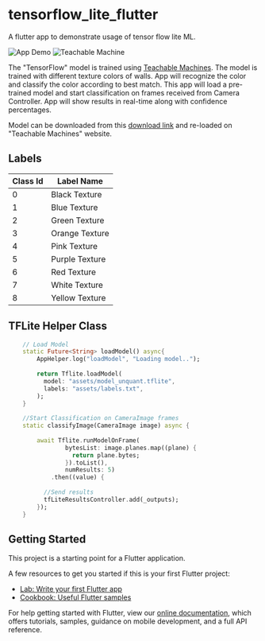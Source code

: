 # tensorflow_lite_flutter

A flutter app to demonstrate usage of tensor flow lite ML.

![App Demo](pictures/image1.gif)
![Teachable Machine](pictures/image2.gif)

The "TensorFlow" model is trained using [Teachable Machines](https://teachablemachine.withgoogle.com/train). The model is trained with different texture colors of walls. App will recognize the color and classify the color according to best match. This app will load a pre-trained model and start classification on frames received from Camera Controller. App will show results in real-time along with confidence percentages.

Model can be downloaded from this [download link](https://drive.google.com/file/d/1IIUr2OVBKPS12rXb8F13n87Ypqj-9GBO/view?usp=sharing) and re-loaded on "Teachable Machines" website.

## Labels

| Class Id | Label Name |
| ------------- | ------------- |
| 0 | Black Texture  |
| 1  | Blue Texture  |
| 2  | Green Texture  |
| 3 | Orange Texture  |
| 4  | Pink Texture |
| 5  | Purple Texture  |
| 6  | Red Texture  |
| 7 | White Texture  |
| 8 | Yellow Texture  |

## TFLite Helper Class

```dart
    // Load Model
    static Future<String> loadModel() async{
        AppHelper.log("loadModel", "Loading model..");
    
        return Tflite.loadModel(
          model: "assets/model_unquant.tflite",
          labels: "assets/labels.txt",
        );
    }
    
    //Start Classification on CameraImage frames
    static classifyImage(CameraImage image) async {
    
        await Tflite.runModelOnFrame(
                bytesList: image.planes.map((plane) {
                  return plane.bytes;
                }).toList(),
                numResults: 5)
            .then((value) {
      
          //Send results
          tfLiteResultsController.add(_outputs);
        });
    }
```

## Getting Started

This project is a starting point for a Flutter application.

A few resources to get you started if this is your first Flutter project:

- [Lab: Write your first Flutter app](https://flutter.dev/docs/get-started/codelab)
- [Cookbook: Useful Flutter samples](https://flutter.dev/docs/cookbook)

For help getting started with Flutter, view our
[online documentation](https://flutter.dev/docs), which offers tutorials,
samples, guidance on mobile development, and a full API reference.
